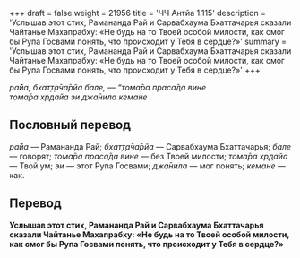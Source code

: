 +++
draft = false
weight = 21956
title = 'ЧЧ Антйа 1.115'
description = 'Услышав этот стих, Рамананда Рай и Сарвабхаума Бхаттачарья сказали Чайтанье Махапрабху: «Не будь на то Твоей особой милости, как смог бы Рупа Госвами понять, что происходит у Тебя в сердце?»'
summary = 'Услышав этот стих, Рамананда Рай и Сарвабхаума Бхаттачарья сказали Чайтанье Махапрабху: «Не будь на то Твоей особой милости, как смог бы Рупа Госвами понять, что происходит у Тебя в сердце?»'
+++

_ра̄йа, бхат̣т̣а̄ча̄рйа бале, — “тома̄ра праса̄да вине  
тома̄ра хр̣дайа эи джа̄нила кемане_

## Пословный перевод

_ра̄йа_ — Рамананда Рай; _бхат̣т̣а̄ча̄рйа_ — Сарвабхаума Бхаттачарья; _бале_ — говорят; _тома̄ра_ _праса̄да_ _вине_ — без Твоей милости; _тома̄ра_ _хр̣дайа_ — Твой ум; _эи_ — этот Рупа Госвами; _джа̄нила_ — мог понять; _кемане_ — как.

## Перевод

**Услышав этот стих, Рамананда Рай и Сарвабхаума Бхаттачарья сказали Чайтанье Махапрабху: «Не будь на то Твоей особой милости, как смог бы Рупа Госвами понять, что происходит у Тебя в сердце?»**
